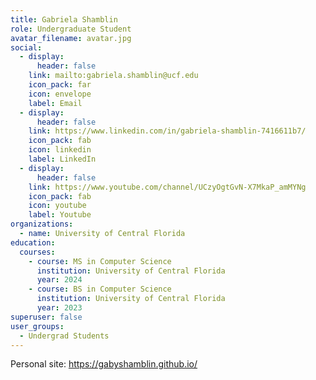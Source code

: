 ```yaml
---
title: Gabriela Shamblin
role: Undergraduate Student
avatar_filename: avatar.jpg
social:
  - display:
      header: false
    link: mailto:gabriela.shamblin@ucf.edu
    icon_pack: far
    icon: envelope
    label: Email
  - display:
      header: false
    link: https://www.linkedin.com/in/gabriela-shamblin-7416611b7/
    icon_pack: fab
    icon: linkedin
    label: LinkedIn
  - display:
      header: false
    link: https://www.youtube.com/channel/UCzyOgtGvN-X7MkaP_amMYNg
    icon_pack: fab
    icon: youtube
    label: Youtube
organizations:
  - name: University of Central Florida
education:
  courses:
    - course: MS in Computer Science
      institution: University of Central Florida
      year: 2024
    - course: BS in Computer Science
      institution: University of Central Florida
      year: 2023
superuser: false
user_groups:
  - Undergrad Students
---
```

Personal site: <https://gabyshamblin.github.io/>